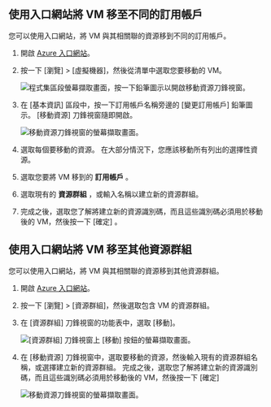 

## <a name="use-the-portal-to-move-a-vm-to-a-different-subscription"></a>使用入口網站將 VM 移至不同的訂用帳戶
您可以使用入口網站，將 VM 與其相關聯的資源移到不同的訂用帳戶。

1. 開啟 [Azure 入口網站](https://portal.azure.com)。
2. 按一下 [瀏覽]  >  [虛擬機器]，然後從清單中選取您要移動的 VM。
   
    ![程式集區段螢幕擷取畫面，按一下鉛筆圖示以開啟移動資源刀鋒視窗。](./media/virtual-machines-common-move-vm/move-button.png)
3. 在 [基本資訊] 區段中，按一下訂用帳戶名稱旁邊的 [變更訂用帳戶] 鉛筆圖示。 [移動資源]  刀鋒視窗隨即開啟。
   
    ![移動資源刀鋒視窗的螢幕擷取畫面。](./media/virtual-machines-common-move-vm/move.png)
4. 選取每個要移動的資源。 在大部分情況下，您應該移動所有列出的選擇性資源。
5. 選取您要將 VM 移到的 **訂用帳戶** 。
6. 選取現有的 **資源群組** ，或輸入名稱以建立新的資源群組。
7. 完成之後，選取您了解將建立新的資源識別碼，而且這些識別碼必須用於移動後的 VM，然後按一下 [確定] 。

## <a name="use-the-portal-to-move-a-vm-to-another-resource-group"></a>使用入口網站將 VM 移至其他資源群組
您可以使用入口網站，將 VM 與其相關聯的資源移到其他資源群組。

1. 開啟 [Azure 入口網站](https://portal.azure.com)。
2. 按一下 [瀏覽]  >  [資源群組]，然後選取包含 VM 的資源群組。
3. 在 [資源群組] 刀鋒視窗的功能表中，選取 [移動]。
   
    ![[資源群組] 刀鋒視窗上 [移動] 按鈕的螢幕擷取畫面。](./media/virtual-machines-common-move-vm/move-rg.png)
4. 在 [移動資源]  刀鋒視窗中，選取要移動的資源，然後輸入現有的資源群組名稱，或選擇建立新的資源群組。 完成之後，選取您了解將建立新的資源識別碼，而且這些識別碼必須用於移動後的 VM，然後按一下 [確定] 
   
    ![移動資源刀鋒視窗的螢幕擷取畫面。](./media/virtual-machines-common-move-vm/move-rg-list.png)

